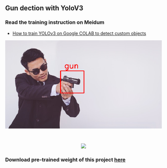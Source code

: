 ## Gun dection with YoloV3

### Read the training instruction on Meidum
- [How to train YOLOv3 on Google COLAB to detect custom objects](https://medium.com/@quangnhatnguyenle/how-to-train-yolov3-on-google-colab-to-detect-custom-objects-e-g-gun-detection-d3a1ee43eda1)
>

<p align="center"><img src="./gun_detection.png" width="640"></p>
<br>

<p align="center"><img src="./gun_detection.gif" width="640"></p>

### Download pre-trained weight of this project [here](https://drive.google.com/drive/folders/1ub9A46AyRMU1781gsaMUmhP1EhI3ffTt?usp=sharing)





